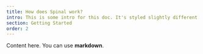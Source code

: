 ```yaml
---
title: How does Spinal work?
intro: This is some intro for this doc. It's styled slightly different.
section: Getting Started
order: 2
---
```


Content here. You can use **markdown**.
